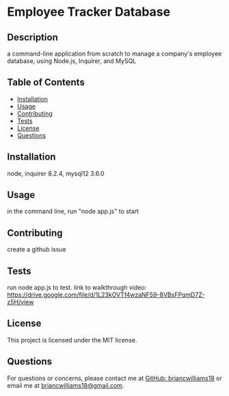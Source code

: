 # Employee Tracker Database

## Description
a command-line application from scratch to manage a company's employee database, using Node.js, Inquirer, and MySQL

## Table of Contents
- [Installation](#installation)
- [Usage](#usage)
- [Contributing](#contributing)
- [Tests](#tests)
- [License](#license)
- [Questions](#questions)

## Installation
node, inquirer 8.2.4, mysql12 3.6.0

## Usage
in the command line, run "node app.js" to start

## Contributing
create a github issue

## Tests
run node app.js to test. link to walkthrough video: https://drive.google.com/file/d/1L23kOVTf4wzaNF59-8VBsFPqmD7Z-z5H/view

## License
This project is licensed under the MIT license.

## Questions
For questions or concerns, please contact me at [GitHub: briancwilliams18](https://github.com/briancwilliams18) or email me at briancwilliams18@gmail.com.
